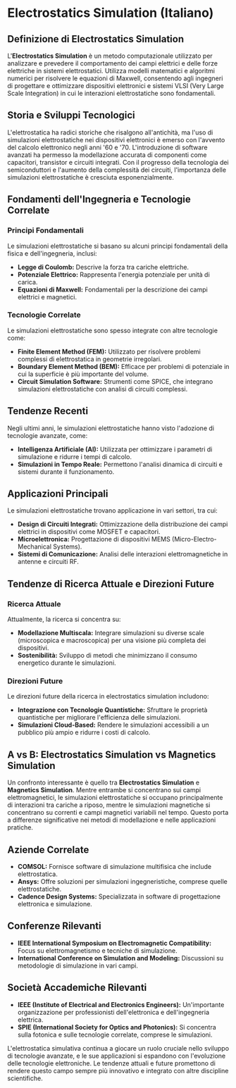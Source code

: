 # Electrostatics Simulation (Italiano)

## Definizione di Electrostatics Simulation

L'**Electrostatics Simulation** è un metodo computazionale utilizzato per analizzare e prevedere il comportamento dei campi elettrici e delle forze elettriche in sistemi elettrostatici. Utilizza modelli matematici e algoritmi numerici per risolvere le equazioni di Maxwell, consentendo agli ingegneri di progettare e ottimizzare dispositivi elettronici e sistemi VLSI (Very Large Scale Integration) in cui le interazioni elettrostatiche sono fondamentali.

## Storia e Sviluppi Tecnologici

L'elettrostatica ha radici storiche che risalgono all'antichità, ma l'uso di simulazioni elettrostatiche nei dispositivi elettronici è emerso con l'avvento del calcolo elettronico negli anni '60 e '70. L'introduzione di software avanzati ha permesso la modellazione accurata di componenti come capacitori, transistor e circuiti integrati. Con il progresso della tecnologia dei semiconduttori e l'aumento della complessità dei circuiti, l'importanza delle simulazioni elettrostatiche è cresciuta esponenzialmente.

## Fondamenti dell'Ingegneria e Tecnologie Correlate

### Principi Fondamentali

Le simulazioni elettrostatiche si basano su alcuni principi fondamentali della fisica e dell'ingegneria, inclusi:

- **Legge di Coulomb:** Descrive la forza tra cariche elettriche.
- **Potenziale Elettrico:** Rappresenta l'energia potenziale per unità di carica.
- **Equazioni di Maxwell:** Fondamentali per la descrizione dei campi elettrici e magnetici.

### Tecnologie Correlate

Le simulazioni elettrostatiche sono spesso integrate con altre tecnologie come:

- **Finite Element Method (FEM):** Utilizzato per risolvere problemi complessi di elettrostatica in geometrie irregolari.
- **Boundary Element Method (BEM):** Efficace per problemi di potenziale in cui la superficie è più importante del volume.
- **Circuit Simulation Software:** Strumenti come SPICE, che integrano simulazioni elettrostatiche con analisi di circuiti complessi.

## Tendenze Recenti

Negli ultimi anni, le simulazioni elettrostatiche hanno visto l'adozione di tecnologie avanzate, come:

- **Intelligenza Artificiale (AI):** Utilizzata per ottimizzare i parametri di simulazione e ridurre i tempi di calcolo.
- **Simulazioni in Tempo Reale:** Permettono l'analisi dinamica di circuiti e sistemi durante il funzionamento.

## Applicazioni Principali

Le simulazioni elettrostatiche trovano applicazione in vari settori, tra cui:

- **Design di Circuiti Integrati:** Ottimizzazione della distribuzione dei campi elettrici in dispositivi come MOSFET e capacitori.
- **Microelettronica:** Progettazione di dispositivi MEMS (Micro-Electro-Mechanical Systems).
- **Sistemi di Comunicazione:** Analisi delle interazioni elettromagnetiche in antenne e circuiti RF.

## Tendenze di Ricerca Attuale e Direzioni Future

### Ricerca Attuale

Attualmente, la ricerca si concentra su:

- **Modellazione Multiscala:** Integrare simulazioni su diverse scale (microscopica e macroscopica) per una visione più completa dei dispositivi.
- **Sostenibilità:** Sviluppo di metodi che minimizzano il consumo energetico durante le simulazioni.

### Direzioni Future

Le direzioni future della ricerca in electrostatics simulation includono:

- **Integrazione con Tecnologie Quantistiche:** Sfruttare le proprietà quantistiche per migliorare l'efficienza delle simulazioni.
- **Simulazioni Cloud-Based:** Rendere le simulazioni accessibili a un pubblico più ampio e ridurre i costi di calcolo.

## A vs B: Electrostatics Simulation vs Magnetics Simulation

Un confronto interessante è quello tra **Electrostatics Simulation** e **Magnetics Simulation**. Mentre entrambe si concentrano sui campi elettromagnetici, le simulazioni elettrostatiche si occupano principalmente di interazioni tra cariche a riposo, mentre le simulazioni magnetiche si concentrano su correnti e campi magnetici variabili nel tempo. Questo porta a differenze significative nei metodi di modellazione e nelle applicazioni pratiche.

## Aziende Correlate

- **COMSOL:** Fornisce software di simulazione multifisica che include elettrostatica.
- **Ansys:** Offre soluzioni per simulazioni ingegneristiche, comprese quelle elettrostatiche.
- **Cadence Design Systems:** Specializzata in software di progettazione elettronica e simulazione.

## Conferenze Rilevanti

- **IEEE International Symposium on Electromagnetic Compatibility:** Focus su elettromagnetismo e tecniche di simulazione.
- **International Conference on Simulation and Modeling:** Discussioni su metodologie di simulazione in vari campi.

## Società Accademiche Rilevanti

- **IEEE (Institute of Electrical and Electronics Engineers):** Un'importante organizzazione per professionisti dell'elettronica e dell'ingegneria elettrica.
- **SPIE (International Society for Optics and Photonics):** Si concentra sulla fotonica e sulle tecnologie correlate, comprese le simulazioni.

L'elettrostatica simulativa continua a giocare un ruolo cruciale nello sviluppo di tecnologie avanzate, e le sue applicazioni si espandono con l'evoluzione delle tecnologie elettroniche. Le tendenze attuali e future promettono di rendere questo campo sempre più innovativo e integrato con altre discipline scientifiche.